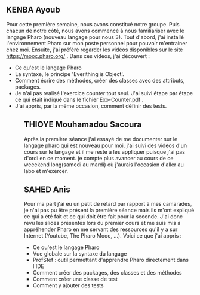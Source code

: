 ## KENBA Ayoub
Pour cette première semaine, nous avons constitué notre groupe. Puis chacun de notre côté, nous avons commencé à nous familiariser avec le langage Pharo (nouveau langage pour nous 3).
Tout d'abord, j'ai installé l'environnement Pharo sur mon poste personnel pour pouvoir m'entrainer chez moi.
Ensuite, j'ai préféré regarder les vidéos disponibles sur le site https://mooc.pharo.org/ . Dans ces vidéos, j'ai découvert : 

<ul>
    <li> Ce qu'est le langage Pharo</li>
    <li> La syntaxe, le principe 'Everithing is Object'.</li>
    <li> Comment écrire des méthodes, créer des classes avec des attributs, packages.</li>
    <li> Je n'ai pas realisé l'exercice counter tout seul. J'ai suivi étape par étape ce qui était indiqué dans le fichier Exo-Counter.pdf .</li>
    <li> J'ai appris, par la même occasion, comment définir des tests.</li>
<ul>

## THIOYE Mouhamadou Sacoura
Après la première séance j'ai essayé de me documenter sur le langage pharo qui est nouveau pour moi. j'ai suivi des videos d'un cours sur le langage et il me reste à les appliquer puisque j'ai pas d'ordi en ce moment. je compte plus avancer au cours de ce weeekend long(samedi au mardi) où j'aurais l'occasion d'aller au labo et m'exercer.

## SAHED Anis
Pour ma part j'ai eu un petit de retard par rapport à mes camarades, je n'ai pas pu être présent la première séance mais ils m'ont expliqué ce qui a été fait et ce qui doit être fait pour la seconde. J'ai donc revu les slides présentés lors du premier cours et me suis mis à appréhender Pharo en me servant des ressources qu'il y a sur Internet (Youtube, The Pharo Mooc, ...).  Voici ce que j'ai appris : 

<ul>
    <li> Ce qu'est le langage Pharo</li>
    <li> Vue globale sur la syntaxe du langage</li>
    <li> ProfStef : outil permettant d'apprendre Pharo directement dans l'IDE</li>
    <li> Comment créer des packages, des classes et des méthodes</li>
    <li> Comment créer une classe de test</li>
    <li> Comment y ajouter des tests</li>
<ul>
